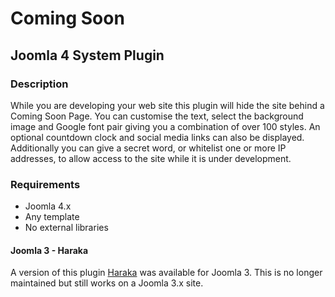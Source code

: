 # Coming Soon
## Joomla 4 System Plugin

### Description
While you are developing your web site this plugin will hide the site behind a Coming Soon Page. You can customise the text, select the background image and Google font pair giving you a combination of over 100 styles. An optional countdown clock and social media links can also be displayed. Additionally you can give a secret word, or whitelist one or more IP addresses, to allow access to the site while it is under development.

### Requirements
- Joomla 4.x
- Any template
- No external libraries

#### Joomla 3 - Haraka
A version of this plugin [Haraka](https://github.com/brianteeman/haraka) was available for Joomla 3. This is no longer maintained but still works on a Joomla 3.x site.
